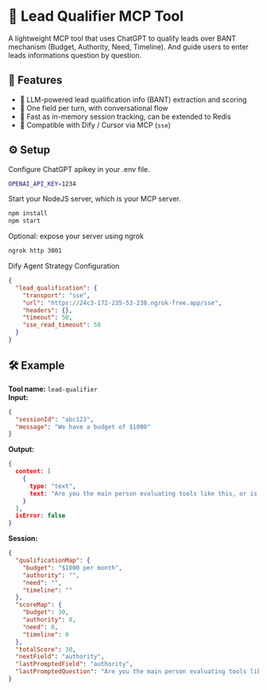 # 🤖 Lead Qualifier MCP Tool

A lightweight MCP tool that uses ChatGPT to qualify leads over BANT mechanism (Budget, Authority, Need, Timeline). And guide users to enter leads informations question by question.



## 🚀 Features

- 🧠 LLM-powered lead qualification info (BANT) extraction and scoring
- 💬 One field per turn, with conversational flow
- 💾 Fast as in-memory session tracking, can be extended to Redis
- 🔌 Compatible with Dify / Cursor via MCP (`sse`)


## ⚙️ Setup

Configure ChatGPT apikey in your .env file.

```bash
OPENAI_API_KEY=1234
```

Start your NodeJS server, which is your MCP server.

```bash
npm install
npm start
```

Optional: expose your server using ngrok

```bash
ngrok http 3001
```

Dify Agent Strategy Configuration
```json
{
  "lead_qualification": {
    "transport": "sse",
    "url": "https://24c3-172-235-53-238.ngrok-free.app/sse",
    "headers": {},
    "timeout": 50,
    "sse_read_timeout": 50
  }
}
```

## 🛠 Example

**Tool name:** `lead-qualifier`  
**Input:**

```json
{
  "sessionId": "abc123",
  "message": "We have a budget of $1000"
}
```

**Output:**
```json
{
  content: [
    {
      type: "text",
      text: "Are you the main person evaluating tools like this, or is there someone else involved in the decision?"
    }
  ],
  isError: false
}
```

**Session:**
```json
{
  "qualificationMap": {
    "budget": "$1000 per month",
    "authority": "",
    "need": "",
    "timeline": ""
  },
  "scoreMap": {
    "budget": 30,
    "authority": 0,
    "need": 0,
    "timeline": 0
  },
  "totalScore": 30,
  "nextField": "authority",
  "lastPromptedField": "authority",
  "lastPromptedQuestion": "Are you the main person evaluating tools like this, or is there someone else involved in the decision?"
}

```

